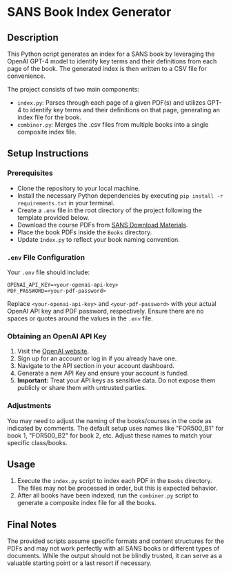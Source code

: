 # SANS Book Index Generator

## Description

This Python script generates an index for a SANS book by leveraging the OpenAI GPT-4 model to identify key terms and their definitions from each page of the book. The generated index is then written to a CSV file for convenience.

The project consists of two main components:

- `index.py`: Parses through each page of a given PDF(s) and utilizes GPT-4 to identify key terms and their definitions on that page, generating an index file for the book.
- `combiner.py`: Merges the .csv files from multiple books into a single composite index file.

## Setup Instructions

### Prerequisites

- Clone the repository to your local machine.
- Install the necessary Python dependencies by executing `pip install -r requirements.txt` in your terminal.
- Create a `.env` file in the root directory of the project following the template provided below.
- Download the course PDFs from [SANS Download Materials](https://www.sans.org/account/download-materials).
- Place the book PDFs inside the `Books` directory.
- Update `Index.py` to reflect your book naming convention.

### `.env` File Configuration

Your `.env` file should include:

```plaintext
OPENAI_API_KEY=<your-openai-api-key>
PDF_PASSWORD=<your-pdf-password>
```

Replace `<your-openai-api-key>` and `<your-pdf-password>` with your actual OpenAI API key and PDF password, respectively. Ensure there are no spaces or quotes around the values in the `.env` file.

### Obtaining an OpenAI API Key

1. Visit the [OpenAI website](https://openai.com/).
2. Sign up for an account or log in if you already have one.
3. Navigate to the API section in your account dashboard.
4. Generate a new API Key and ensure your account is funded.
5. **Important:** Treat your API keys as sensitive data. Do not expose them publicly or share them with untrusted parties.

### Adjustments

You may need to adjust the naming of the books/courses in the code as indicated by comments. The default setup uses names like "FOR500_B1" for book 1, "FOR500_B2" for book 2, etc. Adjust these names to match your specific class/books.

## Usage

1. Execute the `index.py` script to index each PDF in the `Books` directory. The files may not be processed in order, but this is expected behavior.
2. After all books have been indexed, run the `combiner.py` script to generate a composite index file for all the books.

## Final Notes

The provided scripts assume specific formats and content structures for the PDFs and may not work perfectly with all SANS books or different types of documents. While the output should not be blindly trusted, it can serve as a valuable starting point or a last resort if necessary.
